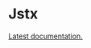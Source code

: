 # Jstx
[Latest documentation.](https://quantum64.github.io/Jstx/JstxGWT-1.0.3/JstxGWT.html?mode=ref)
